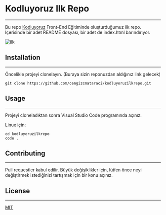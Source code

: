 # Kodluyoruz Ilk Repo
***
Bu repo [Kodluyoruz](https://www.kodluyoruz.org) Front-End Eğitiminde oluşturduğumuz ilk repo. İçerisinde bir adet README dosyası, bir adet de index.html barındırıyor.

![ilk](https://user-images.githubusercontent.com/110825820/183682608-f91f93e3-d022-47c1-a416-54db3b0c6ac5.png)



## Installation
***
Öncelikle projeyi clonelayın. (Buraya sizin reponuzdan aldığınız link gelecek)
```
git clone https://github.com/cengizcmataraci/kodluyoruzilkrepo.git
```
## Usage
***
Projeyi cloneladıktan sonra Visual Studio Code programında açınız.


Linux için:
```
cd kodluyoruzilkrepo
code .
```
## Contributing
***
Pull requestler kabul edilir. Büyük değişiklikler için, lütfen önce neyi değiştirmek istediğinizi tartışmak için bir konu açınız.

## License
***
[MIT](https://choosealicense.com/licenses/mit/)
